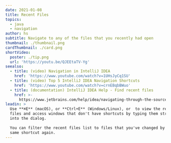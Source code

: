 ```yaml
---
date: 2021-01-08
title: Recent Files
topics:
  - java
  - navigation
author: hs
subtitle: Navigate to any of the files that you recently had open
thumbnail: ./thumbnail.png
cardThumbnail: ./card.png
shortVideo:
  poster: ./tip.png
  url: 'https://youtu.be/QJEEtaTV-Yg'
seealso:
  - title: (video) Navigation in IntelliJ IDEA
    href: 'https://www.youtube.com/watch?v=1UHsJyCq1SU'
  - title: (video) Top 5 IntelliJ IDEA Navigation Shortcuts
    href: 'https://www.youtube.com/watch?v=crnEBqbBWuo'
  - title: (documentation) IntelliJ IDEA Help - Find recent files
    href: >-
      https://www.jetbrains.com/help/idea/navigating-through-the-source-code.html#recent_files
leadin: >
  Use **⌘E** (macOS), or **Ctrl+E** (Windows/Linux), or  to view the recent
  files and access windows that don't have shortcuts by typing them straight
  into the dialog. 
   
  You can filter the recent files list to files that you've changed by using the
  same shortcut again.
---
```


